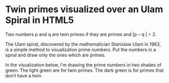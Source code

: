 Twin primes visualized over an Ulam Spiral in HTML5
====

Two numbers p and q are twin primes if they are primes and |p – q | = 2.

The Ulam spiral, discovered by the mathematician Stanislaw Ulam in 1963, is a simple method to visualization prime numbers. Put the numbers in a spiral and draw only the ones which are primes.

In the visualization below, I’m drawing the prime numbers in two shades of green. The light green are for twin primes. The dark green is for primes that don’t have a twin.
